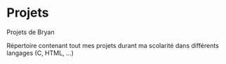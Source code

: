 # Projets
Projets de Bryan

Répertoire contenant tout mes projets durant ma scolarité dans différents langages (C, HTML, ...)
